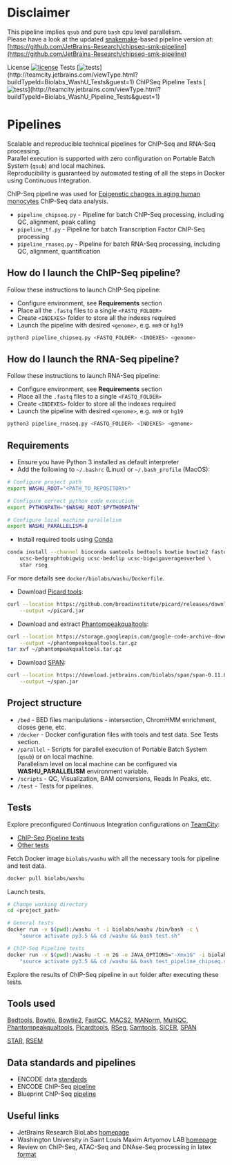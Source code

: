 Disclaimer
==========
This pipeline implies `qsub` and pure `bash` cpu level parallelism.\
Please have a look at the updated [snakemake](https://snakemake.readthedocs.io/en/stable/#)-based pipeline version at: [https://github.com/JetBrains-Research/chipseq-smk-pipeline](https://github.com/JetBrains-Research/chipseq-smk-pipeline)

License [![license](https://img.shields.io/github/license/mashape/apistatus.svg)](https://opensource.org/licenses/MIT)
Tests [![tests](http://teamcity.jetbrains.com/app/rest/builds/buildType:(id:Biolabs_WashU_Tests)/statusIcon.svg)](http://teamcity.jetbrains.com/viewType.html?buildTypeId=Biolabs_WashU_Tests&guest=1)
ChIPSeq Pipeline Tests [![tests](http://teamcity.jetbrains.com/app/rest/builds/buildType:(id:Biolabs_WashU_Pipeline_Tests)/statusIcon.svg)](http://teamcity.jetbrains.com/viewType.html?buildTypeId=Biolabs_WashU_Pipeline_Tests&guest=1)

Pipelines
=========
Scalable and reproducible technical pipelines for ChIP-Seq and RNA-Seq processing.\
Parallel execution is supported with zero configuration on Portable Batch System (`qsub`) and local machines.\
Reproducibility is guaranteed by automated testing of all the steps in Docker using Continuous Integration.

ChIP-Seq pipeline was used for [Epigenetic changes in aging human monocytes](http://artyomovlab.wustl.edu/aging/index.html) ChIP-Seq data analysis.

* `pipeline_chipseq.py` - Pipeline for batch ChIP-Seq processing, including QC, alignment, peak calling
* `pipeline_tf.py`      - Pipeline for batch Transcription Factor ChIP-Seq processing
* `pipeline_rnaseq.py`  - Pipeline for batch RNA-Seq processing, including QC, alignment, quantification

How do I launch the ChIP-Seq pipeline?
--------------------------------------
Follow these instructions to launch ChIP-Seq pipeline:
* Configure environment, see **Requirements** section
* Place all the `.fastq` files to a single `<FASTQ_FOLDER>`
* Create `<INDEXES>` folder to store all the indexes required
* Launch the pipeline with desired `<genome>`, e.g. `mm9` or `hg19` 
```bash
python3 pipeline_chipseq.py <FASTQ_FOLDER> <INDEXES> <genome>
```

How do I launch the RNA-Seq pipeline?
-------------------------------------
Follow these instructions to launch RNA-Seq pipeline:
* Configure environment, see **Requirements** section
* Place all the `.fastq` files to a single `<FASTQ_FOLDER>`
* Create `<INDEXES>` folder to store all the indexes required
* Launch the pipeline with desired `<genome>`, e.g. `mm9` or `hg19` 
```bash
python3 pipeline_rnaseq.py <FASTQ_FOLDER> <INDEXES> <genome>
```

Requirements
------------
* Ensure you have Python 3 installed as default interpreter
* Add the following to `~/.bashrc` (Linux) or `~/.bash_profile` (MacOS):
```bash
# Configure project path
export WASHU_ROOT="<PATH_TO_REPOSITORY>"

# Configure correct python code execution
export PYTHONPATH="$WASHU_ROOT:$PYTHONPATH"

# Configure local machine parallelism
export WASHU_PARALLELISM=8
```

* Install required tools using [Conda](https://conda.io/docs/)
```bash
conda install --channel bioconda samtools bedtools bowtie bowtie2 fastqc multiqc sra-tools macs2 sicer \
    ucsc-bedgraphtobigwig ucsc-bedclip ucsc-bigwigaverageoverbed \
    star rseg 
```
For more details see `docker/biolabs/washu/Dockerfile`.
 * Download [Picard tools](https://github.com/broadinstitute/picard):
```bash 
curl --location https://github.com/broadinstitute/picard/releases/download/2.10.7/picard.jar \
    --output ~/picard.jar
```
* Download and extract [Phantompeakqualtools](https://github.com/kundajelab/phantompeakqualtools):
```bash
curl --location https://storage.googleapis.com/google-code-archive-downloads/v2/code.google.com/phantompeakqualtools/ccQualityControl.v.1.1.tar.gz \
    --output ~/phantompeakqualtools.tar.gz 
tar xvf ~/phantompeakqualtools.tar.gz
```
* Download [SPAN](https://artyomovlab.wustl.edu/aging/span.html):
```bash
curl --location https://download.jetbrains.com/biolabs/span/span-0.11.0.4882.jar \
    --output ~/span.jar 
```

Project structure
-----------------
* `/bed`            - BED files manipulations - intersection, ChromHMM enrichment, closes gene, etc.
* `/docker`         - Docker configuration files with tools and test data. See Tests section.
* `/parallel`       - Scripts for parallel execution of Portable Batch System (`qsub`) or on local machine. \
Parallelism level on local machine can be configured via **WASHU_PARALLELISM** environment variable. 
* `/scripts`        - QC, Visualization, BAM conversions, Reads In Peaks, etc.
* `/test`           - Tests for pipelines.

Tests
-----
Explore preconfigured Continuous Integration configurations on [TeamCity](https://www.jetbrains.com/teamcity/?fromMenu):
* [ChIP-Seq Pipeline tests](http://teamcity.jetbrains.com/viewType.html?buildTypeId=Epigenome_Tools_WashuPipelineTests&guest=1)   
* [Other tests](http://teamcity.jetbrains.com/viewType.html?buildTypeId=Epigenome_Tools_Washu&guest=1)

Fetch Docker image `biolabs/washu` with all the necessary tools for pipeline and test data.
```bash
docker pull biolabs/washu
```
Launch tests.
```bash
# Change working directory
cd <project_path>

# General tests
docker run -v $(pwd):/washu -t -i biolabs/washu /bin/bash -c \
    "source activate py3.5 && cd /washu && bash test.sh"

# ChIP-Seq Pipeline tests
docker run -v $(pwd):/washu -t -m 2G -e JAVA_OPTIONS="-Xmx1G" -i biolabs/washu /bin/bash -c \
    "source activate py3.5 && cd /washu && bash test_pipeline_chipseq.sh"
```
Explore the results of ChIP-Seq pipeline in `out` folder after executing these tests. 

Tools used
---------- 
[Bedtools](https://bedtools.readthedocs.io/en/latest/), 
[Bowtie](http://bowtie-bio.sourceforge.net/index.shtml), 
[Bowtie2](http://bowtie-bio.sourceforge.net/bowtie2/index.shtml), 
[FastQC](http://www.bioinformatics.babraham.ac.uk/projects/fastqc/),
[MACS2](https://github.com/taoliu/MACS),
[MANorm](https://www.ncbi.nlm.nih.gov/pubmed/22424423),
[MultiQC](http://multiqc.info/),
[Phantompeakqualtools](https://github.com/kundajelab/phantompeakqualtools),
[Picardtools](https://github.com/broadinstitute/picard),
[RSeg](https://academic.oup.com/bioinformatics/article/27/6/870/236489/Identifying-dispersed-epigenomic-domains-from-ChIP),
[Samtools](http://samtools.sourceforge.net/),
[SICER](https://www.ncbi.nlm.nih.gov/pmc/articles/PMC2732366/),
[SPAN](http://artyomovlab.wustl.edu/aging/span.html)

[STAR](https://www.ncbi.nlm.nih.gov/pmc/articles/PMC3530905/), 
[RSEM](https://bmcbioinformatics.biomedcentral.com/articles/10.1186/1471-2105-12-323)

Data standards and pipelines
--------------
* ENCODE data [standards](https://www.encodeproject.org/data-standards/)
* ENCODE ChIP-Seq [pipeline](https://github.com/ENCODE-DCC/chip-seq-pipeline)
* Blueprint ChIP-Seq [pipeline](http://dcc.blueprint-epigenome.eu/#/md/chip_seq_grch38)

Useful links
------------
* JetBrains Research BioLabs [homepage](https://research.jetbrains.org/groups/biolabs)
* Washington University in Saint Louis Maxim Artyomov LAB [homepage](https://artyomovlab.wustl.edu/site/)
* Review on ChIP-Seq, ATAC-Seq and DNAse-Seq processing in latex [format](https://github.com/olegs/bioinformatics)
